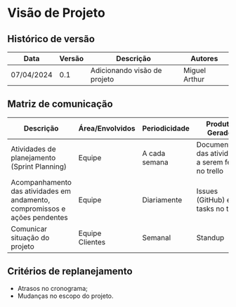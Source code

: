 # Visão de Projeto

## Histórico de versão

|Data|Versão|Descrição|Autores|
|--|--|--|--|
|07/04/2024|0.1|Adicionando visão de projeto|Miguel Arthur|

## Matriz de comunicação

|Descrição|Área/Envolvidos|Periodicidade|Produtos Gerados|
|--|--|--|--|
|Atividades de planejamento (Sprint Planning)|Equipe| A cada semana|Documentação das atividades a serem feitas no trello|
|Acompanhamento das atividades em andamento, compromissos e ações pendentes|Equipe|Diariamente|Issues (GitHub) e tasks no trello|
|Comunicar situação do projeto|Equipe</br> Clientes|Semanal|Standup|


## Critérios de replanejamento

- Atrasos no cronograma;
- Mudanças no escopo do projeto.